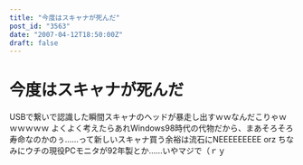 ```yaml
---
title: "今度はスキャナが死んだ"
post_id: "3563"
date: "2007-04-12T18:50:00Z"
draft: false
---
```


# 今度はスキャナが死んだ

USBで繋いで認識した瞬間スキャナのヘッドが暴走し出すｗｗなんだこりゃｗｗｗｗｗｗ よくよく考えたらあれWindows98時代の代物だから、まあそろそろ寿命なのかのぅ……って新しいスキャナ買う余裕は流石にNEEEEEEEEE orz ちなみにウチの現役PCモニタが92年製とか……いやマジで（ｒｙ
